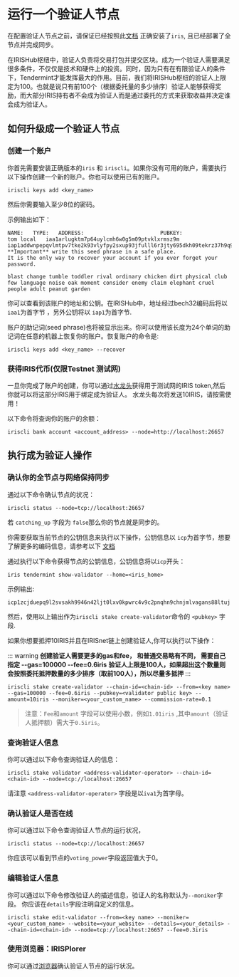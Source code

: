 # 运行一个验证人节点

在配置验证人节点之前，请保证已经按照此[文档](../software/How-to-install-Irishub.md) 正确安装了`iris`, 且已经部署了全节点并完成同步。

在IRISHub枢纽中，验证人负责将交易打包并提交区块。成为一个验证人需要满足很多条件，不仅仅是技术和硬件上的投资。同时，因为只有在有限验证人的条件下，Tendermint才能发挥最大的作用。目前，我们将IRISHub枢纽的验证人上限定为100。也就是说只有前100个（根据委托量的多少排序）验证人能够获得奖励，而大部分IRIS持有者不会成为验证人而是通过委托的方式来获取收益并决定谁会成为验证人。

## 如何升级成一个验证人节点

### 创建一个账户
你首先需要安装正确版本的`iris` 和 `iriscli`。如果你没有可用的账户，需要执行以下操作创建一个新的账户。你也可以使用已有的账户。

```
iriscli keys add <key_name>
```

然后你需要输入至少8位的密码。

示例输出如下：
```
NAME:	TYPE:	ADDRESS:						PUBKEY:
tom	local	iaa1arlugktm7p64uylcmh6w0g5m09ptvklxrmsz9m	iap1addwnpepqvlmtpv7tke2k93vlyfpy2sxup93jfulll6r3jty695dkh09tekrz37h9q9
**Important** write this seed phrase in a safe place.
It is the only way to recover your account if you ever forget your password.

blast change tumble toddler rival ordinary chicken dirt physical club few language noise oak moment consider enemy claim elephant cruel people adult peanut garden
```

你可以查看到该账户的地址和公钥。在IRISHub中，地址经过bech32编码后将以`iaa1`为首字节 ，另外公钥将以 `iap1`为首字节.

账户的助记词(seed phrase)也将被显示出来。你可以使用该长度为24个单词的助记词在任意的机器上恢复你的账户。恢复账户的命令是:

```
iriscli keys add <key_name> --recover
```
### 获得IRIS代币(仅限Testnet 测试网)


一旦你完成了账户的创建，你可以通过[水龙头](https://testnet.irisplorer.io/#/faucet)获得用于测试网的IRIS token,然后你就可以将这部分IRIS用于绑定成为验证人。
水龙头每次将发送10IRIS，请按需使用！

以下命令将查询你的账户的余额：

```
iriscli bank account <account_address> --node=http://localhost:26657
```

## 执行成为验证人操作

### 确认你的全节点与网络保持同步

通过以下命令确认节点的状况：
```
iriscli status --node=tcp://localhost:26657 
```
若 `catching_up` 字段为 `false`那么你的节点就是同步的。

你需要获取当前节点的公钥信息来执行以下操作，公钥信息以 `icp`为首字节，想要了解更多的编码信息，请参考以下 [文档](../features/basic-concepts/bech32-prefix.md)

通过执行以下命令获得节点的公钥信息，公钥信息将以`icp`开头：

```
iris tendermint show-validator --home=<iris_home>
```
示例输出:
```
icp1zcjduepq9l2svsakh9946n42ljt0lxv0kpwrc4v9c2pnqhn9chnjmlvagans88ltuj
```
然后，使用以上输出作为`iriscli stake create-validator`命令的 `<pubkey>` 字段.

如果你想要抵押10IRIS并且在IRISnet链上创建验证人,你可以执行以下操作：

::: warning
**创建验证人需要更多的gas和fee， 和普通交易略有不同， 需要自己指定 --gas=100000 --fee=0.6iris**
**验证人上限是100人，如果超出这个数量则会按照委托抵押数量的多少排序（取前100人），所以尽量多抵押**
:::

```
iriscli stake create-validator --chain-id=<chain-id> --from=<key name> --gas=100000 --fee=0.6iris --pubkey=<validator public key> --amount=10iris --moniker=<your_custom_name> --commission-rate=0.1
```
> 注意：`Fee`和`amount` 字段可以使用小数，例如`1.01iris` ,其中`amount`（验证人抵押额）需大于`0.5iris`。


### 查询验证人信息

你可以通过以下命令查询验证人的信息：

```
iriscli stake validator <address-validator-operator> --chain-id=<chain-id> --node=tcp://localhost:26657 
```

请注意 `<address-validator-operator>` 字段是以`iva1`为首字母。


### 确认验证人是否在线

你可以通过以下命令查询验证人节点的运行状况，

```
iriscli status --node=tcp://localhost:26657 
```

你应该可以看到节点的`voting_power`字段返回值大于0。

### 编辑验证人信息

你可以通过以下命令修改验证人的描述信息，验证人的名称默认为`--moniker`字段。
你应该在`details`字段注明自定义的信息。

```
iriscli stake edit-validator --from=<key name> --moniker=<your_custom_name> --website=<your_website> --details=<your_details> --chain-id=<chain-id> --node=tcp://localhost:26657 --fee=0.3iris  
```

### 使用浏览器：IRISPlorer

你可以通过[浏览器](https://testnet.irisplorer.io)确认验证人节点的运行状况。
